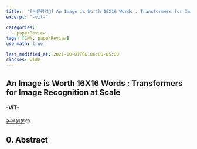 ```yaml
---
title:  "[논문정리📃] An Image is Worth 16X16 Words : Transformers for Image Recognition at Scale"
excerpt: "-vit-"

categories:
  - paperReview
tags: [CNN, paperReview]
use_math: true

last_modified_at: 2021-10-01T08:06:00-05:00
classes: wide
---
```


## An Image is Worth 16X16 Words : Transformers for Image Recognition at Scale
#### -ViT- 

[논문원본](https://arxiv.org/pdf/2010.11929.pdf)😙


## 0. Abstract
